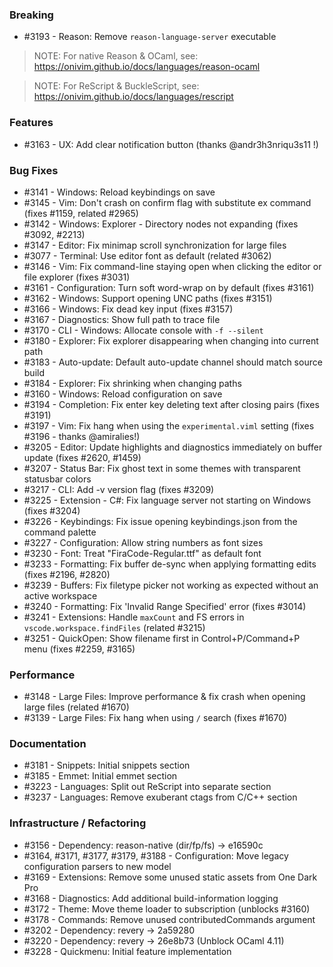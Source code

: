### Breaking

- #3193 - Reason: Remove `reason-language-server` executable

> NOTE: For native Reason & OCaml, see: https://onivim.github.io/docs/languages/reason-ocaml

> NOTE: For ReScript & BuckleScript, see: https://onivim.github.io/docs/languages/rescript

### Features 

- #3163 - UX: Add clear notification button (thanks @andr3h3nriqu3s11 !)

### Bug Fixes

- #3141 - Windows: Reload keybindings on save
- #3145 - Vim: Don't crash on confirm flag with substitute ex command (fixes #1159, related #2965)
- #3142 - Windows: Explorer - Directory nodes not expanding (fixes #3092, #2213)
- #3147 - Editor: Fix minimap scroll synchronization for large files
- #3077 - Terminal: Use editor font as default (related #3062)
- #3146 - Vim: Fix command-line staying open when clicking the editor or file explorer (fixes #3031)
- #3161 - Configuration: Turn soft word-wrap on by default (fixes #3161)
- #3162 - Windows: Support opening UNC paths (fixes #3151)
- #3166 - Windows: Fix dead key input (fixes #3157)
- #3167 - Diagnostics: Show full path to trace file
- #3170 - CLI - Windows: Allocate console with `-f --silent`
- #3180 - Explorer: Fix explorer disappearing when changing into current path
- #3183 - Auto-update: Default auto-update channel should match source build
- #3184 - Explorer: Fix shrinking when changing paths
- #3160 - Windows: Reload configuration on save
- #3194 - Completion: Fix enter key deleting text after closing pairs (fixes #3191)
- #3197 - Vim: Fix hang when using the `experimental.viml` setting (fixes #3196 - thanks @amiralies!)
- #3205 - Editor: Update highlights and diagnostics immediately on buffer update (fixes #2620, #1459)
- #3207 - Status Bar: Fix ghost text in some themes with transparent statusbar colors
- #3217 - CLI: Add -v version flag (fixes #3209)
- #3225 - Extension - C#: Fix language server not starting on Windows (fixes #3204)
- #3226 - Keybindings: Fix issue opening keybindings.json from the command palette
- #3227 - Configuration: Allow string numbers as font sizes
- #3230 - Font: Treat "FiraCode-Regular.ttf" as default font
- #3233 - Formatting: Fix buffer de-sync when applying formatting edits (fixes #2196, #2820)
- #3239 - Buffers: Fix filetype picker not working as expected without an active workspace
- #3240 - Formatting: Fix 'Invalid Range Specified' error (fixes #3014)
- #3241 - Extensions: Handle `maxCount` and FS errors in `vscode.workspace.findFiles` (related #3215)
- #3251 - QuickOpen: Show filename first in Control+P/Command+P menu (fixes #2259, #3165)

### Performance

- #3148 - Large Files: Improve performance & fix crash when opening large files (related #1670)
- #3139 - Large Files: Fix hang when using `/` search (fixes #1670)

### Documentation

- #3181 - Snippets: Initial snippets section
- #3185 - Emmet: Initial emmet section
- #3223 - Languages: Split out ReScript into separate section
- #3237 - Languages: Remove exuberant ctags from C/C++ section

### Infrastructure / Refactoring

- #3156 - Dependency: reason-native (dir/fp/fs) -> e16590c
- #3164, #3171, #3177, #3179, #3188 - Configuration: Move legacy configuration parsers to new model
- #3169 - Extensions: Remove some unused static assets from One Dark Pro
- #3168 - Diagnostics: Add additional build-information logging
- #3172 - Theme: Move theme loader to subscription (unblocks #3160)
- #3178 - Commands: Remove unused contributedCommands argument
- #3202 - Dependency: revery -> 2a59280
- #3220 - Dependency: revery -> 26e8b73 (Unblock OCaml 4.11)
- #3228 - Quickmenu: Initial feature implementation
